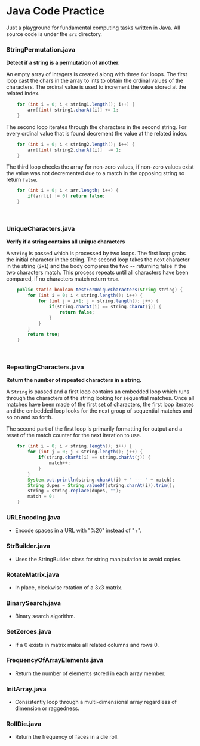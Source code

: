 # Java Code Practice

Just a playground for fundamental computing tasks written in Java. All source code is under the `src` directory.

### StringPermutation.java
**Detect if a string is a permutation of another.**

An empty array of integers is created along with three `for` loops. The first loop cast the chars in the array to ints 
to obtain the ordinal values of the characters. The ordinal value is used to increment
the value stored at the related index.


```java
    for (int i = 0; i < string1.length(); i++) {
        arr[(int) string1.charAt(i)] += 1;
    }
```


The second loop iterates through the characters in the second string. For every ordinal value that is found
decrement the value at the related index.
 
```java
    for (int i = 0; i < string2.length(); i++) {
        arr[(int) string2.charAt(i)]  -= 1;
    }
```

The third loop checks the array for non-zero values, if non-zero values exist the value was not decremented
due to a match in the opposing string so return `false`.

```java
    for (int i = 0; i < arr.length; i++) {
        if(arr[i] != 0) return false;
    }
```
<br>

### UniqueCharacters.java
**Verify if a string contains all unique characters**

A `String` is passed which is processed by two loops. The first loop grabs the initial
character in the string. The second loop takes the next character in the string (`i+1`)
and the body compares the two -- returning false if the two characters match. This process
repeats until all characters have been compared, if no characters match return `true`.

```java
    public static boolean testForUniqueCharacters(String string) {
        for (int i = 0; i < string.length(); i++) {
            for (int j = i+1; j < string.length(); j++) {
                if(string.charAt(i) == string.charAt(j)) {
                    return false;
                }
            }
        }
        return true;
    }
```
<br>

### RepeatingCharacters.java
**Return the number of repeated characters in a string.**

A `String` is passed and a first loop contains an embedded loop which runs through the characters of the string
looking for sequential matches. Once all matches have been made of the first set of characters, the first loop iterates and
the embedded loop looks for the next group of sequential matches and so on and so forth.

The second part of the first loop is primarily formatting for output and a reset of the match counter for the next
iteration to use.

```java
    for (int i = 0; i < string.length(); i++) {
        for (int j = 0; j < string.length(); j++) {
            if(string.charAt(i) == string.charAt(j)) {
                match++;
            }
        }
        System.out.println(string.charAt(i) + " --- " + match);
        String dupes = String.valueOf(string.charAt(i)).trim();
        string = string.replace(dupes, "");
        match = 0;
    }
```

### URLEncoding.java
- Encode spaces in a URL with "%20" instead of "+".

### StrBuilder.java
- Uses the StringBuilder class for string manipulation to avoid copies.

### RotateMatrix.java
- In place, clockwise rotation of a 3x3 matrix.

### BinarySearch.java
- Binary search algorithm.

### SetZeroes.java
- If a 0 exists in matrix make all related columns and rows 0.

### FrequencyOfArrayElements.java
- Return the number of elements stored in each array member.

### InitArray.java
- Consistently loop through a multi-dimensional array regardless of dimension or raggedness.

### RollDie.java
- Return the frequency of faces in a die roll.
